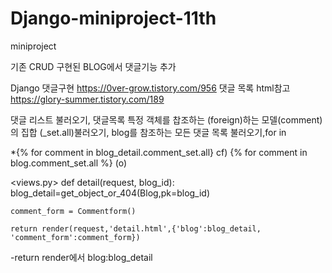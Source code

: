 # Django-miniproject-11th

miniproject

기존 CRUD 구현된 BLOG에서 댓글기능 추가

Django 댓글구현
https://0ver-grow.tistory.com/956
댓글 목록 html참고
https://glory-summer.tistory.com/189

댓글 리스트 불러오기, 댓글목록
특정 객체를 찹조하는 (foreign)하는 모델(comment)의 집합 (_set.all)불러오기, blog를 참조하는 모든 댓글 목록 불러오기,for in 

*{% for comment in blog_detail.comment_set.all}
 cf) {% for comment in blog.comment_set.all %} (o)

<views.py>
def detail(request, blog_id):
    blog_detail=get_object_or_404(Blog,pk=blog_id)

    comment_form = Commentform()

    return render(request,'detail.html',{'blog':blog_detail, 'comment_form':comment_form})

-return render에서 blog:blog_detail
